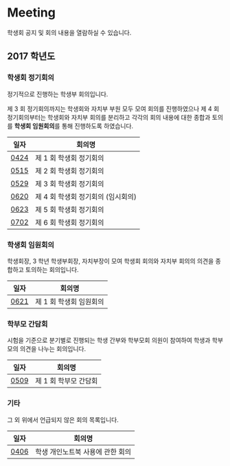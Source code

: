 # Meeting

학생회 공지 및 회의 내용을 열람하실 수 있습니다.

## 2017 학년도

### 학생회 정기회의

정기적으로 진행하는 학생부 회의입니다.

제 3 회 정기회의까지는 학생회와 자치부 부원 모두 모여 회의를 진행하였으나 제 4 회 정기회의부터는 학생회와 자치부 회의를 분리하고 각각의 회의 내용에 대한 종합과 토의를 **학생회 임원회의**를 통해 진행하도록 하였습니다.

| 일자                 | 회의명                             |
| -------------------- | ---------------------------------- |
| [0424](2017/0424.md) | 제 1 회 학생회 정기회의            |
| [0515](2017/0515.md) | 제 2 회 학생회 정기회의            |
| [0529](2017/0529.md) | 제 3 회 학생회 정기회의            |
| [0620](2017/0620.md) | 제 4 회 학생회 정기회의 (임시회의) |
| [0623](2017/0623.md) | 제 5 회 학생회 정기회의            |
| [0702](2017/0702.md) | 제 6 회 학생회 정기회의            |

### 학생회 임원회의

학생회장, 3 학년 학생부회장, 자치부장이 모여 학생회 회의와 자치부 회의의 의견을 종합하고 토의하는 회의입니다.

| 일자                 | 회의명                  |
| -------------------- | ----------------------- |
| [0621](2017/0621.md) | 제 1 회 학생회 임원회의 |

### 학부모 간담회

시험을 기준으로 분기별로 진행되는 학생 간부와 학부모회 의원이 참여하여 학생과 학부모의 의견을 나누는 회의입니다.

| 일자                 | 회의명                |
| -------------------- | --------------------- |
| [0509](2017/0509.md) | 제 1 회 학부모 간담회 |

### 기타

그 외 위에서 언급되지 않은 회의 목록입니다.

| 일자                 | 회의명                           |
| -------------------- | -------------------------------- |
| [0406](2017/0406.md) | 학생 개인노트북 사용에 관한 회의 |
